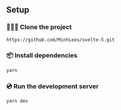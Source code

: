 
## Setup

### 🧑‍🤝‍🧑 Clone the project

```sh
https://github.com/MinhLeos/svelte-5.git
```

### 📦️ Install dependencies

```sh
yarn
```

### 💿️ Run the development server

```sh
yarn dev
```

